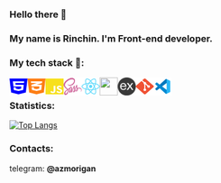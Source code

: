 ### Hello there :wave:
### My name is Rinchin. I'm Front-end developer.
### My tech stack :rocket::

<img align="left" height="32" width="32" src="./img/html5.svg" />
<img align="left" height="32" width="32" src="./img/css3.svg" />
<img align="left" height="32" width="32" src="./img/js.svg" />
<img align="left" height="32" width="32" src="./img/sass.svg" />
<img align="left" height="32" width="32" src="./img/react.svg" />
<img align="left" height="32" width="32" src="https://cdn-images-1.medium.com/max/2600/1*u4inayrTX3v3cNwtbZlFHg.png" />
<img align="left" height="32" width="32" src="./img/express.png" />
<img align="left" height="32" width="32" src="./img/git.svg" />
<img align="left" height="32" width="32" src="./img/vscode.svg" />
<br />

### Statistics:
[![Top Langs](https://github-readme-stats.vercel.app/api/top-langs/?username=azmorigan&layout=compact)](https://github.com/azmorigan)

### Contacts:
telegram: **@azmorigan**
